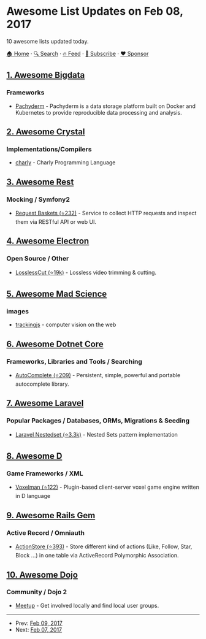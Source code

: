 # Awesome List Updates on Feb 08, 2017

10 awesome lists updated today.

[🏠 Home](/README.md) · [🔍 Search](https://www.trackawesomelist.com/search/) · [🔥 Feed](https://www.trackawesomelist.com/rss.xml) · [📮 Subscribe](https://trackawesomelist.us17.list-manage.com/subscribe?u=d2f0117aa829c83a63ec63c2f&id=36a103854c) · [❤️  Sponsor](https://github.com/sponsors/theowenyoung)



## [1. Awesome Bigdata](/content/newTendermint/awesome-bigdata/README.md)

### Frameworks

*   [Pachyderm](http://pachyderm.io/) - Pachyderm is a data storage platform built on Docker and Kubernetes to provide reproducible data processing and analysis.

## [2. Awesome Crystal](/content/veelenga/awesome-crystal/README.md)

### Implementations/Compilers

*   [charly](https://github.com/charly-lang) - Charly Programming Language

## [3. Awesome Rest](/content/marmelab/awesome-rest/README.md)

### Mocking / Symfony2

*   [Request Baskets (⭐232)](https://github.com/darklynx/request-baskets) - Service to collect HTTP requests and inspect them via RESTful API or web UI.

## [4. Awesome Electron](/content/sindresorhus/awesome-electron/README.md)

### Open Source / Other

*   [LosslessCut (⭐19k)](https://github.com/mifi/lossless-cut) - Lossless video trimming & cutting.

## [5. Awesome Mad Science](/content/feross/awesome-mad-science/README.md)

### images

*   [trackingjs](https://trackingjs.com/) - computer vision on the web

## [6. Awesome Dotnet Core](/content/thangchung/awesome-dotnet-core/README.md)

### Frameworks, Libraries and Tools / Searching

*   [AutoComplete (⭐209)](https://github.com/omerfarukz/autocomplete) - Persistent, simple, powerful and portable autocomplete library.

## [7. Awesome Laravel](/content/chiraggude/awesome-laravel/README.md)

### Popular Packages / Databases, ORMs, Migrations & Seeding

*   [Laravel Nestedset (⭐3.3k)](https://github.com/lazychaser/laravel-nestedset) - Nested Sets pattern implementation

## [8. Awesome D](/content/dlang-community/awesome-d/README.md)

### Game Frameworks / XML

*   [Voxelman (⭐122)](https://github.com/MrSmith33/voxelman) -  Plugin-based client-server voxel game engine written in D language

## [9. Awesome Rails Gem](/content/hothero/awesome-rails-gem/README.md)

### Active Record / Omniauth

*   [ActionStore (⭐393)](https://github.com/rails-engine/action-store) - Store different kind of actions (Like, Follow, Star, Block ...) in one table via ActiveRecord Polymorphic Association.

## [10. Awesome Dojo](/content/petk/awesome-dojo/README.md)

### Community / Dojo 2

*   [Meetup](https://www.meetup.com/topics/dojo/) - Get involved locally and find local user groups.

---

- Prev: [Feb 09, 2017](/content/2017/02/09/README.md)
- Next: [Feb 07, 2017](/content/2017/02/07/README.md)